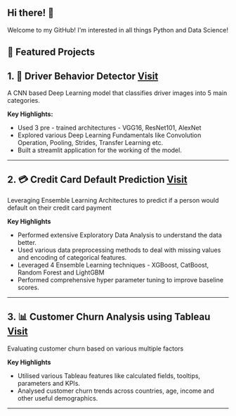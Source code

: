 ## Hi there! 👋

Welcome to my GitHub! I'm interested in all things Python and Data Science! 
<!--
**guntaaskapoor24/guntaaskapoor24** is a ✨ _special_ ✨ repository because its `README.md` (this file) appears on your GitHub profile.-->


## 🚀 Featured Projects 

## 1. 🎯 Driver Behavior Detector  **[Visit](https://github.com/guntaaskapoor24/Driver-Behavior-Detector)**
A CNN based Deep Learning model that classifies driver images into 5 main categories. 

**Key Highlights:**
- Used 3 pre - trained architectures - VGG16, ResNet101, AlexNet
- Explored various Deep Learning Fundamentals like Convolution Operation, Pooling, Strides, Transfer Learning etc.
- Built a streamlit application for the working of the model.

---



## 2. 💳 Credit Card Default Prediction [Visit](https://github.com/guntaaskapoor24/Credit-Card-Default-Prediction)
Leveraging Ensemble Learning Architectures to predict if a person would default on their credit card payment

**Key Highlights**
- Performed extensive Exploratory Data Analysis to understand the data better.
- Used various data preprocessing methods to deal with missing values and encoding of categorical features.
- Leveraged 4 Ensemble Learning techniques - XGBoost, CatBoost, Random Forest and LightGBM
- Performed comprehensive hyper parameter tuning to improve baseline scores.

---

## 3. 📊 Customer Churn Analysis using Tableau [Visit](https://github.com/guntaaskapoor24/Tableau-Customer-Churn-Analysis)
Evaluating customer churn based on various multiple factors

**Key Highlights**
- Utilised various Tableau features like calculated fields, tooltips, parameters and KPIs.
- Analysed customer churn trends across countries, age, income and other useful demographics.

---

